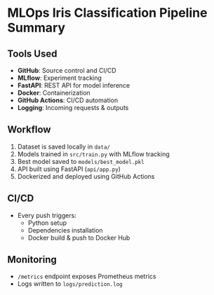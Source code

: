 # MLOps Iris Classification Pipeline Summary

## Tools Used
- **GitHub**: Source control and CI/CD
- **MLflow**: Experiment tracking
- **FastAPI**: REST API for model inference
- **Docker**: Containerization
- **GitHub Actions**: CI/CD automation
- **Logging**: Incoming requests & outputs

## Workflow
1. Dataset is saved locally in `data/`
2. Models trained in `src/train.py` with MLflow tracking
3. Best model saved to `models/best_model.pkl`
4. API built using FastAPI (`api/app.py`)
5. Dockerized and deployed using GitHub Actions

## CI/CD
- Every push triggers:
  - Python setup
  - Dependencies installation
  - Docker build & push to Docker Hub

## Monitoring
- `/metrics` endpoint exposes Prometheus metrics
- Logs written to `logs/prediction.log`